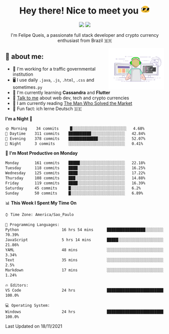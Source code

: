 
<h1 align="center">Hey there! Nice to meet you <img src="assets/sunglasses.gif" width="30"/></h1>

<p align="center">
  <a href="https://www.linkedin.com/in/fqueis"><img src="https://img.shields.io/badge/-LinkedIn-blue?style=flat&logo=Linkedin&logoColor=white" /></a>
  <a href="mailto:fqueis@gmail.com"><img src="https://img.shields.io/badge/-Gmail-c14438?style=flat&logo=Gmail&logoColor=white" /></a>
</p>

<p align="center">I'm Felipe Queis, a passionate full stack developer and crypto currency enthusiast from Brazil 🇧🇷</p>

<img width="35%" align="right" alt="fqueis" src="assets/profile.gif" /></p>

## 🤵 about me:

- 🏢 I'm working for a traffic governmental institution
- 🖥️ I use daily `.java`, `.js`, `.html`, `.css` and sometimes`.py`
- 🌱 I'm currently learning **Cassandra** and **Flutter**
- 💬 [Talk to me](https://github.com/fqueis/fqueis/discussions) about web dev, tech and crypto currencies
- 📖 I am currently reading [The Man Who Solved the Market](https://amzn.com/073521798X)
- 💭 Fun fact: ich lerne Deutsch 🇩🇪

<!--START_SECTION:waka-->
**I'm a Night 🦉** 

```text
🌞 Morning    34 commits     █░░░░░░░░░░░░░░░░░░░░░░░░   4.68% 
🌆 Daytime    311 commits    ██████████░░░░░░░░░░░░░░░   42.84% 
🌃 Evening    378 commits    █████████████░░░░░░░░░░░░   52.07% 
🌙 Night      3 commits      ░░░░░░░░░░░░░░░░░░░░░░░░░   0.41%

```
📅 **I'm Most Productive on Monday** 

```text
Monday       161 commits    █████░░░░░░░░░░░░░░░░░░░░   22.18% 
Tuesday      118 commits    ████░░░░░░░░░░░░░░░░░░░░░   16.25% 
Wednesday    125 commits    ████░░░░░░░░░░░░░░░░░░░░░   17.22% 
Thursday     108 commits    ███░░░░░░░░░░░░░░░░░░░░░░   14.88% 
Friday       119 commits    ████░░░░░░░░░░░░░░░░░░░░░   16.39% 
Saturday     45 commits     █░░░░░░░░░░░░░░░░░░░░░░░░   6.2% 
Sunday       50 commits     █░░░░░░░░░░░░░░░░░░░░░░░░   6.89%

```


📊 **This Week I Spent My Time On** 

```text
⌚︎ Time Zone: America/Sao_Paulo

💬 Programming Languages: 
Python                   16 hrs 54 mins      █████████████████░░░░░░░░   70.39% 
JavaScript               5 hrs 14 mins       █████░░░░░░░░░░░░░░░░░░░░   21.86% 
YAML                     48 mins             ░░░░░░░░░░░░░░░░░░░░░░░░░   3.34% 
Text                     35 mins             ░░░░░░░░░░░░░░░░░░░░░░░░░   2.5% 
Markdown                 17 mins             ░░░░░░░░░░░░░░░░░░░░░░░░░   1.24%

🔥 Editors: 
VS Code                  24 hrs              █████████████████████████   100.0%

💻 Operating System: 
Windows                  24 hrs              █████████████████████████   100.0%

```


 Last Updated on 18/11/2021
<!--END_SECTION:waka-->
